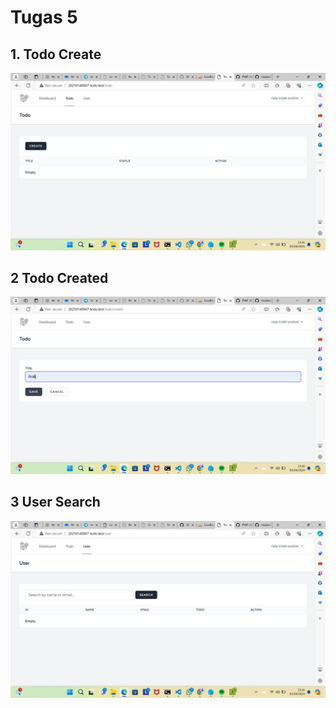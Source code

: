 # Tugas 5

## 1. Todo Create

![alt text](tugas5/photo1712335324.jpeg)

## 2 Todo Created

![alt text](tugas5/photo1712335359.jpeg)

## 3 User Search

![alt text](tugas5/photo1712335303.jpeg)
